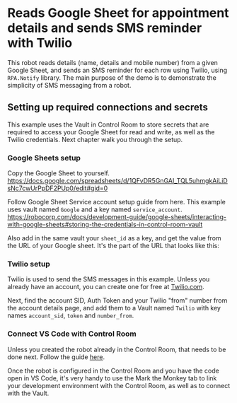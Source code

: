 # Reads Google Sheet for appointment details and sends SMS reminder with Twilio

This robot reads details (name, details and mobile number) from a given Google Sheet, and sends an SMS reminder for each row using Twilio, using `RPA.Notify` library. The main purpose of the demo is to demonstrate the simplicity of SMS messaging from a robot.

## Setting up required connections and secrets

This example uses the Vault in Control Room to store secrets that are required to access your Google Sheet for read and write, as well as the Twilio credentials. Next chapter walk you through the setup.

### Google Sheets setup

Copy the Google Sheet to yourself.
https://docs.google.com/spreadsheets/d/1QFvDR5GnGAI_TQL5uhmgkAiLiDsNc7cwUrPpDF2PUp0/edit#gid=0

Follow Google Sheet Service account setup guide from here. This example uses vault named `Google` and a key named `service_account`.
https://robocorp.com/docs/development-guide/google-sheets/interacting-with-google-sheets#storing-the-credentials-in-control-room-vault

Also add in the same vault your `sheet_id` as a key, and get the value from the URL of your Google sheet. It's the part of the URL that looks like this:

### Twilio setup

Twilio is used to send the SMS messages in this example. Unless you already have an account, you can create one for free at [Twilio.com](https://www.twilio.com/try-twilio).

Next, find the account SID, Auth Token and your Twilio "from" number from the account details page, and add them to a Vault named `Twilio` with key names `account_sid`, `token` and `number_from`.

### Connect VS Code with Control Room

Unless you created the robot already in the Control Room, that needs to be done next. Follow the guide [here](https://robocorp.com/docs/development-guide/control-room/configuring-robots).

Once the robot is configured in the Control Room and you have the code open in VS Code, it's very handy to use the Mark the Monkey tab to link your development environment with the Control Room, as well as to connect with the Vault.


